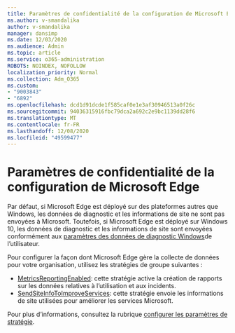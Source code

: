 ```yaml
---
title: Paramètres de confidentialité de la configuration de Microsoft Edge
ms.author: v-smandalika
author: v-smandalika
manager: dansimp
ms.date: 12/03/2020
ms.audience: Admin
ms.topic: article
ms.service: o365-administration
ROBOTS: NOINDEX, NOFOLLOW
localization_priority: Normal
ms.collection: Adm_O365
ms.custom:
- "9003843"
- "6892"
ms.openlocfilehash: dcd1d91dcde1f585caf0e1e3af30946513a0f26c
ms.sourcegitcommit: 94036315916fbc79dca2a692c2e9bc1139dd28f6
ms.translationtype: MT
ms.contentlocale: fr-FR
ms.lasthandoff: 12/08/2020
ms.locfileid: "49599477"
---
```

# <a name="microsoft-edge-configure-privacy-settings"></a>Paramètres de confidentialité de la configuration de Microsoft Edge

Par défaut, si Microsoft Edge est déployé sur des plateformes autres que Windows, les données de diagnostic et les informations de site ne sont pas envoyées à Microsoft. Toutefois, si Microsoft Edge est déployé sur Windows 10, les données de diagnostic et les informations de site sont envoyées conformément aux [paramètres des données de diagnostic Windows](https://docs.microsoft.com/windows/privacy/configure-windows-diagnostic-data-in-your-organization)de l’utilisateur.

Pour configurer la façon dont Microsoft Edge gère la collecte de données pour votre organisation, utilisez les stratégies de groupe suivantes :
- [MetricsReportingEnabled](https://docs.microsoft.com/DeployEdge/microsoft-edge-policies#metricsreportingenabled): cette stratégie active la création de rapports sur les données relatives à l’utilisation et aux incidents.
- [SendSiteInfoToImproveServices](https://docs.microsoft.com/DeployEdge/microsoft-edge-policies#sendsiteinfotoimproveservices): cette stratégie envoie les informations de site utilisées pour améliorer les services Microsoft.

Pour plus d’informations, consultez la rubrique [configurer les paramètres de stratégie](https://docs.microsoft.com/deployedge/microsoft-edge-enterprise-privacy-settings#configure-policy-settings).